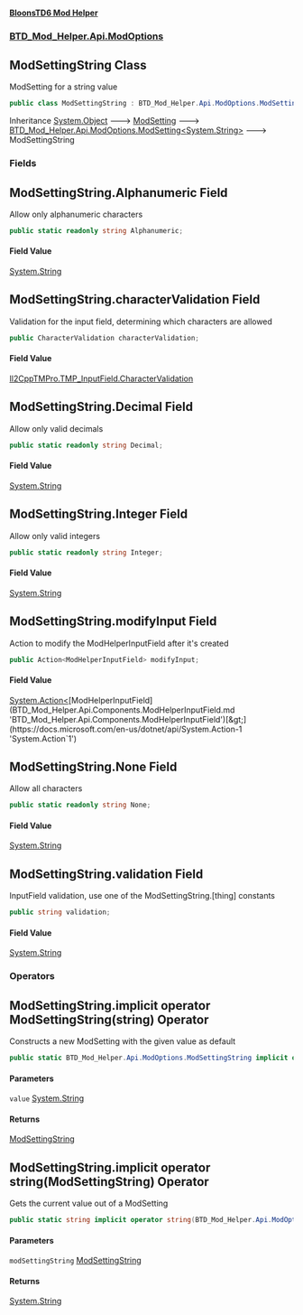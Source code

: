 #### [BloonsTD6 Mod Helper](README.md 'README')
### [BTD_Mod_Helper.Api.ModOptions](README.md#BTD_Mod_Helper.Api.ModOptions 'BTD_Mod_Helper.Api.ModOptions')

## ModSettingString Class

ModSetting for a string value

```csharp
public class ModSettingString : BTD_Mod_Helper.Api.ModOptions.ModSetting<string>
```

Inheritance [System.Object](https://docs.microsoft.com/en-us/dotnet/api/System.Object 'System.Object') &#129106; [ModSetting](BTD_Mod_Helper.Api.ModOptions.ModSetting.md 'BTD_Mod_Helper.Api.ModOptions.ModSetting') &#129106; [BTD_Mod_Helper.Api.ModOptions.ModSetting&lt;](BTD_Mod_Helper.Api.ModOptions.ModSetting_T_.md 'BTD_Mod_Helper.Api.ModOptions.ModSetting<T>')[System.String](https://docs.microsoft.com/en-us/dotnet/api/System.String 'System.String')[&gt;](BTD_Mod_Helper.Api.ModOptions.ModSetting_T_.md 'BTD_Mod_Helper.Api.ModOptions.ModSetting<T>') &#129106; ModSettingString
### Fields

<a name='BTD_Mod_Helper.Api.ModOptions.ModSettingString.Alphanumeric'></a>

## ModSettingString.Alphanumeric Field

Allow only alphanumeric characters

```csharp
public static readonly string Alphanumeric;
```

#### Field Value
[System.String](https://docs.microsoft.com/en-us/dotnet/api/System.String 'System.String')

<a name='BTD_Mod_Helper.Api.ModOptions.ModSettingString.characterValidation'></a>

## ModSettingString.characterValidation Field

Validation for the input field, determining which characters are allowed

```csharp
public CharacterValidation characterValidation;
```

#### Field Value
[Il2CppTMPro.TMP_InputField.CharacterValidation](https://docs.microsoft.com/en-us/dotnet/api/Il2CppTMPro.TMP_InputField.CharacterValidation 'Il2CppTMPro.TMP_InputField.CharacterValidation')

<a name='BTD_Mod_Helper.Api.ModOptions.ModSettingString.Decimal'></a>

## ModSettingString.Decimal Field

Allow only valid decimals

```csharp
public static readonly string Decimal;
```

#### Field Value
[System.String](https://docs.microsoft.com/en-us/dotnet/api/System.String 'System.String')

<a name='BTD_Mod_Helper.Api.ModOptions.ModSettingString.Integer'></a>

## ModSettingString.Integer Field

Allow only valid integers

```csharp
public static readonly string Integer;
```

#### Field Value
[System.String](https://docs.microsoft.com/en-us/dotnet/api/System.String 'System.String')

<a name='BTD_Mod_Helper.Api.ModOptions.ModSettingString.modifyInput'></a>

## ModSettingString.modifyInput Field

Action to modify the ModHelperInputField after it's created

```csharp
public Action<ModHelperInputField> modifyInput;
```

#### Field Value
[System.Action&lt;](https://docs.microsoft.com/en-us/dotnet/api/System.Action-1 'System.Action`1')[ModHelperInputField](BTD_Mod_Helper.Api.Components.ModHelperInputField.md 'BTD_Mod_Helper.Api.Components.ModHelperInputField')[&gt;](https://docs.microsoft.com/en-us/dotnet/api/System.Action-1 'System.Action`1')

<a name='BTD_Mod_Helper.Api.ModOptions.ModSettingString.None'></a>

## ModSettingString.None Field

Allow all characters

```csharp
public static readonly string None;
```

#### Field Value
[System.String](https://docs.microsoft.com/en-us/dotnet/api/System.String 'System.String')

<a name='BTD_Mod_Helper.Api.ModOptions.ModSettingString.validation'></a>

## ModSettingString.validation Field

InputField validation, use one of the ModSettingString.[thing] constants

```csharp
public string validation;
```

#### Field Value
[System.String](https://docs.microsoft.com/en-us/dotnet/api/System.String 'System.String')
### Operators

<a name='BTD_Mod_Helper.Api.ModOptions.ModSettingString.op_ImplicitBTD_Mod_Helper.Api.ModOptions.ModSettingString(string)'></a>

## ModSettingString.implicit operator ModSettingString(string) Operator

Constructs a new ModSetting with the given value as default

```csharp
public static BTD_Mod_Helper.Api.ModOptions.ModSettingString implicit operator ModSettingString(string value);
```
#### Parameters

<a name='BTD_Mod_Helper.Api.ModOptions.ModSettingString.op_ImplicitBTD_Mod_Helper.Api.ModOptions.ModSettingString(string).value'></a>

`value` [System.String](https://docs.microsoft.com/en-us/dotnet/api/System.String 'System.String')

#### Returns
[ModSettingString](BTD_Mod_Helper.Api.ModOptions.ModSettingString.md 'BTD_Mod_Helper.Api.ModOptions.ModSettingString')

<a name='BTD_Mod_Helper.Api.ModOptions.ModSettingString.op_Implicitstring(BTD_Mod_Helper.Api.ModOptions.ModSettingString)'></a>

## ModSettingString.implicit operator string(ModSettingString) Operator

Gets the current value out of a ModSetting

```csharp
public static string implicit operator string(BTD_Mod_Helper.Api.ModOptions.ModSettingString modSettingString);
```
#### Parameters

<a name='BTD_Mod_Helper.Api.ModOptions.ModSettingString.op_Implicitstring(BTD_Mod_Helper.Api.ModOptions.ModSettingString).modSettingString'></a>

`modSettingString` [ModSettingString](BTD_Mod_Helper.Api.ModOptions.ModSettingString.md 'BTD_Mod_Helper.Api.ModOptions.ModSettingString')

#### Returns
[System.String](https://docs.microsoft.com/en-us/dotnet/api/System.String 'System.String')